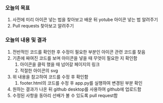 ### 오늘의 목표
1. 사전에 미리 아이콘 넣는 법을 찾아보고 배운 뒤 yotube 아이콘 넣는 법 알려주기
2. Pull requests 찾아보고 알려주기


### 오늘의 내용 및 결과
1. 전반적인 코드를 확인한 후 수정이 필요한 부분인 아이콘 관련 코드를 찾음
2. 기존에 짜여진 코드를 보며 아이콘을 넣을 때 무엇이 필요한 지 확인함
	1. 아이콘을 클릭 했을 때 넘어갈 페이지의 링크
	2. 적절한 아이콘의 svg
3. 위 내용을 참고하여 코드를 수정 후 확인함
	1. footer.html의 코드를 수정 후 app.py를 실행하여 변경된 부분 확인
4. 원하는 결과가 나온 뒤 github desktop를 사용하여 github에 업로드함
5. 수정된 사항을 동아리 선배가 볼 수 있도록 pull request함